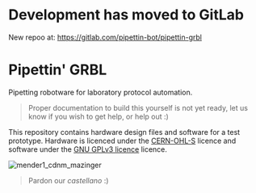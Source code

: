 # Development has moved to GitLab

New repoo at: https://gitlab.com/pipettin-bot/pipettin-grbl


# Pipettin' GRBL

Pipetting robotware for laboratory protocol automation.

> Proper documentation to build this yourself is not yet ready, let us know if you wish to get help, or help out :)

This repository contains hardware design files and software for a test prototype. 
Hardware is licenced under the [CERN-OHL-S](https://github.com/naikymen/pipettin-grbl-alpha/blob/master/HARDWARE_LICENCE.txt) licence 
and software under the [GNU GPLv3 licence](https://github.com/naikymen/pipettin-grbl-alpha/blob/master/SOFTWARE_LICENCE.txt) licence.

![mender1_cdnm_mazinger](https://user-images.githubusercontent.com/3259326/170981663-7e9860e4-9677-424f-8476-e0a23e605067.JPG)

> Pardon our _castellano_ :)
